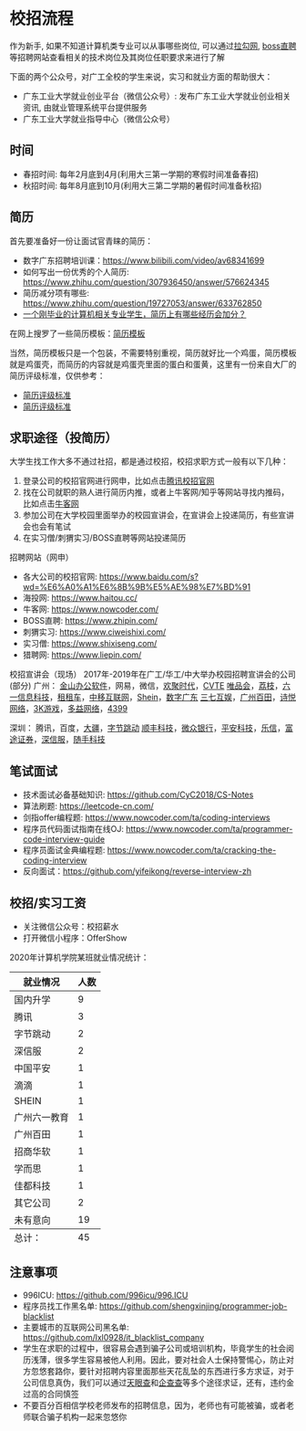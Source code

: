 # 校招流程
作为新手, 如果不知道计算机类专业可以从事哪些岗位, 可以通过[拉勾网](https://www.lagou.com/), [boss直聘](https://www.zhipin.com/)等招聘网站查看相关的技术岗位及其岗位任职要求来进行了解

下面的两个公众号，对广工全校的学生来说，实习和就业方面的帮助很大：
- 广东工业大学就业创业平台（微信公众号）: 发布广东工业大学就业创业相关资讯, 由就业管理系统平台提供服务
- 广东工业大学就业指导中心（微信公众号）

## 时间
- 春招时间: 每年2月底到4月(利用大三第一学期的寒假时间准备春招)
- 秋招时间: 每年8月底到10月(利用大三第二学期的暑假时间准备秋招)

## 简历
首先要准备好一份让面试官青睐的简历：
- 数字广东招聘培训课：https://www.bilibili.com/video/av68341699
- 如何写出一份优秀的个人简历: https://www.zhihu.com/question/307936450/answer/576624345
- 简历减分项有哪些: https://www.zhihu.com/question/19727053/answer/633762850
- [一个刚毕业的计算机相关专业学生，简历上有哪些经历会加分？](https://www.barretlee.com/blog/2019/11/07/resume-writing/)

在网上搜罗了一些简历模板：[简历模板](./简历模板.zip)

当然，简历模板只是一个包装，不需要特别重视，简历就好比一个鸡蛋，简历模板就是鸡蛋壳，而简历的内容就是鸡蛋壳里面的蛋白和蛋黄，这里有一份来自大厂的简历评级标准，仅供参考：
- [简历评级标准](https://www.zhihu.com/question/41423593)
- [简历评级标准](https://wenku.baidu.com/view/3ebbb484227916888586d705.html)

## 求职途径（投简历）
大学生找工作大多不通过社招，都是通过校招，校招求职方式一般有以下几种：
1. 登录公司的校招官网进行网申，比如点击[腾讯校招官网](https://join.qq.com/)
2. 找在公司就职的熟人进行简历内推，或者上牛客网/知乎等网站寻找内推码，比如点击[牛客网](https://www.nowcoder.com/search?query=%E5%86%85%E6%8E%A8%E7%A0%81&type=all)
3. 参加公司在大学校园里面举办的校园宣讲会，在宣讲会上投递简历，有些宣讲会也会有笔试
4. 在实习僧/刺猬实习/BOSS直聘等网站投递简历

招聘网站（网申）
- 各大公司的校招官网: https://www.baidu.com/s?wd=%E6%A0%A1%E6%8B%9B%E5%AE%98%E7%BD%91
- 海投网: https://www.haitou.cc/
- 牛客网: https://www.nowcoder.com/
- BOSS直聘: https://www.zhipin.com/
- 刺猬实习: https://www.ciweishixi.com/
- 实习僧: https://www.shixiseng.com/
- 猎聘网: https://www.liepin.com/

校招宣讲会（现场）
2017年-2019年在广工/华工/中大举办校园招聘宣讲会的公司(部分)
广州：
[金山办公软件](http://join.wps.cn/)，网易，微信，[欢聚时代](https://hr.yy.com/)，[CVTE](http://www.cvte.com/)
[唯品会](https://campus.vip.com/)，[荔枝](https://www.lizhi.fm/)，[六一信息科技](http://www.61info.cn/)，[租租车](https://www.zuzuche.com/)，[中移互联网](http://www.cmichr.com/)，[Shein](https://www.shein.com/)，[数字广东](http://www.digitalgd.com.cn/)
[三七互娱](https://zhaopin.37.com/)，[广州百田](http://www.baitianinfo.com/)，[诗悦网络](http://shiyuegame.com/join/school/)，[3K游戏](https://www.3k.com/)，[多益网络](https://www.duoyi.com/)，[4399](http://web.4399.com/campus/)

深圳：
腾讯，百度，[大疆](https://we.dji.com/)，[字节跳动](https://job.bytedance.com/)
[顺丰科技](http://www.sf-tech.com.cn/)，[微众银行](https://webank.cheng95.com/)，[平安科技](http://campus.pingan.com/)，[乐信](https://www.lexin.com/)，[富途证券](https://www.futunn.com/)，[深信服](http://hr.sangfor.com/)，[随手科技](https://sui.com/)

## 笔试面试
- 技术面试必备基础知识: https://github.com/CyC2018/CS-Notes
- 算法刷题: https://leetcode-cn.com/
- 剑指offer编程题: https://www.nowcoder.com/ta/coding-interviews
- 程序员代码面试指南在线OJ: https://www.nowcoder.com/ta/programmer-code-interview-guide
- 程序员面试金典编程题: https://www.nowcoder.com/ta/cracking-the-coding-interview
- 反向面试：https://github.com/yifeikong/reverse-interview-zh

## 校招/实习工资
- 关注微信公众号：校招薪水
- 打开微信小程序：OfferShow

2020年计算机学院某班就业情况统计：
<table>
  <thead>
    <th>就业情况</th>
    <th>人数</th>
  </thead>
  <tfoot>
    <tr>
      <td>总计：</td>
      <td>45</td>
    </tr>
  </tfoot>
  <tbody>
    <tr>
      <td>国内升学</td>
      <td>9</td>
    </tr>
    <tr>
      <td>腾讯</td>
      <td>3</td>
    </tr>
    <tr>
      <td>字节跳动</td>
      <td>2</td>
    </tr>
    <tr>
      <td>深信服</td>
      <td>2</td>
    </tr>
    <tr>
      <td>中国平安</td>
      <td>1</td>
    </tr>
    <tr>
      <td>滴滴</td>
      <td>1</td>
    </tr>
    <tr>
      <td>SHEIN</td>
      <td>1</td>
    </tr>
    <tr>
      <td>广州六一教育</td>
      <td>1</td>
    </tr>
    <tr>
      <td>广州百田</td>
      <td>1</td>
    </tr>
    <tr>
      <td>招商华软</td>
      <td>1</td>
    </tr>
    <tr>
      <td>学而思</td>
      <td>1</td>
    </tr>
    <tr>
      <td>佳都科技</td>
      <td>1</td>
    </tr>
    <tr>
      <td>其它公司</td>
      <td>2</td>
    </tr>
    <tr>
      <td>未有意向</td>
      <td>19</td>
    </tr>
  </tbody>
</table>

## 注意事项
- 996ICU: https://github.com/996icu/996.ICU
- 程序员找工作黑名单: https://github.com/shengxinjing/programmer-job-blacklist
- 主要城市的互联网公司黑名单: https://github.com/lxl0928/it_blacklist_company
- 学生在求职的过程中，很容易会遇到骗子公司或培训机构，毕竟学生的社会阅历浅薄，很多学生容易被他人利用。因此，要对社会人士保持警惕心，防止对方忽悠套路你，要针对招聘内容里面那些天花乱坠的东西进行多方求证，对于公司信息真伪，我们可以通过[天眼查](https://www.tianyancha.com/)和[企查查](https://www.qichacha.com/)等多个途径求证，还有，违约金过高的合同慎签
- 不要百分百相信学校老师发布的招聘信息，因为，老师也有可能被骗，或者老师联合骗子机构一起来忽悠你
